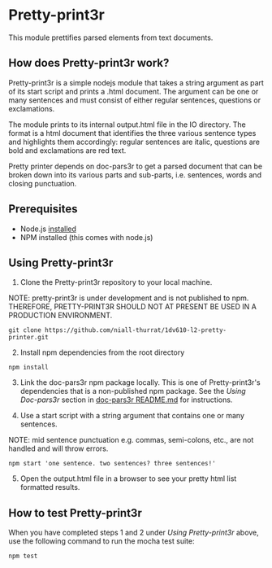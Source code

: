 # Pretty-print3r

This module prettifies parsed elements from text documents.

## How does Pretty-print3r work?

Pretty-print3r is a simple nodejs module that takes a string argument as part of its start script and prints a .html document. The argument can be one or many sentences and must consist of either regular sentences, questions or exclamations.

The module prints to its internal output.html file in the IO directory. The format is a html document that identifies the three various sentence types and highlights them accordingly: regular sentences are italic, questions are bold and exclamations are red text.

Pretty printer depends on doc-pars3r to get a parsed document that can be broken down into its various parts and sub-parts, i.e. sentences, words and closing punctuation.

## Prerequisites

- Node.js [installed](https://nodejs.org/en/download/)
- NPM installed (this comes with node.js)

## Using Pretty-print3r

1. Clone the Pretty-print3r repository to your local machine.

NOTE: pretty-print3r is under development and is not published to npm. THEREFORE, PRETTY-PRINT3R SHOULD NOT AT PRESENT BE USED IN A PRODUCTION ENVIRONMENT.

```
git clone https://github.com/niall-thurrat/1dv610-l2-pretty-printer.git
```

2. Install npm dependencies from the root directory

```
npm install
```

3. Link the doc-pars3r npm package locally. This is one of Pretty-print3r's dependencies that is a non-published npm package. See the *Using Doc-pars3r* section in [doc-pars3r README.md](https://gitlab.lnu.se/1dv610/student/nt222fc/l2/-/blob/master/README.md) for instructions.

4. Use a start script with a string argument that contains one or many sentences.

NOTE: mid sentence punctuation e.g. commas, semi-colons, etc., are not handled and will throw errors.

```
npm start 'one sentence. two sentences? three sentences!'
```

5. Open the output.html file in a browser to see your pretty html list formatted results.

## How to test Pretty-print3r

When you have completed steps 1 and 2 under *Using Pretty-print3r* above, use the following command to run the mocha test suite:

```
npm test
```
